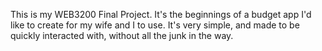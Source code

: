 This is my WEB3200 Final Project. It's the beginnings of a budget app I'd like to create for my wife and I to use. It's very simple, and made to be quickly interacted with, without all the junk in the way.
